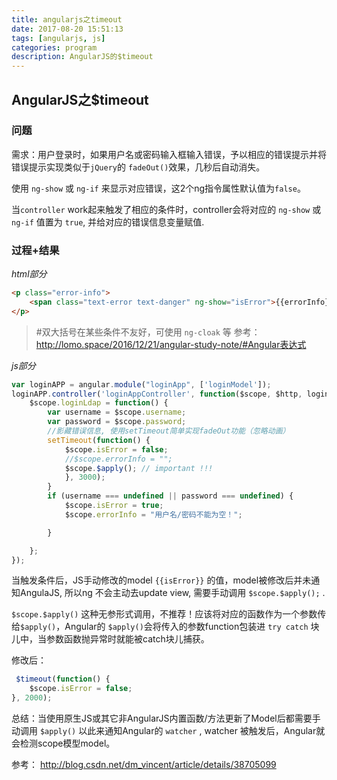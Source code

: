 ```yaml
---
title: angularjs之timeout
date: 2017-08-20 15:51:13
tags: [angularjs, js]
categories: program
description: AngularJS的$timeout
---
```


## AngularJS之$timeout

### 问题

需求：用户登录时，如果用户名或密码输入框输入错误，予以相应的错误提示并将错误提示实现类似于`jQuery`的 `fadeOut()`效果，几秒后自动消失。

使用 `ng-show` 或 `ng-if` 来显示对应错误，这2个ng指令属性默认值为`false`。

当`controller` work起来触发了相应的条件时，controller会将对应的 `ng-show` 或 `ng-if` 值置为 `true`, 并给对应的错误信息变量赋值.


### 过程+结果

*html部分*
```html
<p class="error-info">
    <span class="text-error text-danger" ng-show="isError">{{errorInfo}}</span>
</p>

```

> #双大括号在某些条件不友好，可使用 `ng-cloak` 等
参考：
http://lomo.space/2016/12/21/angular-study-note/#Angular表达式

*js部分*
```js
var loginAPP = angular.module("loginApp", ['loginModel']);
loginAPP.controller('loginAppController', function($scope, $http, loginService) {
    $scope.loginLdap = function() {
        var username = $scope.username;
        var password = $scope.password;
        //影藏错误信息, 使用setTimeout简单实现fadeOut功能（忽略动画）
        setTimeout(function() {
            $scope.isError = false;
            //$scope.errorInfo = "";
            $scope.$apply(); // important !!!
            }, 3000);
        }
        if (username === undefined || password === undefined) {
            $scope.isError = true;
            $scope.errorInfo = "用户名/密码不能为空！";

        }

    };
});
```

当触发条件后，JS手动修改的model `{{isError}}` 的值，model被修改后并未通知AngulaJS, 所以ng 不会主动去update view, 需要手动调用 `$scope.$apply();` .

`$scope.$apply()` 这种无参形式调用，不推荐！应该将对应的函数作为一个参数传给`$apply()`，Angular的 `$apply()`会将传入的参数function包装进 `try catch` 块儿中，当参数函数抛异常时就能被catch块儿捕获。

修改后：
```js
 $timeout(function() {
    $scope.isError = false;
}, 2000);
```

总结：当使用原生JS或其它非AngularJS内置函数/方法更新了Model后都需要手动调用 `$apply()` 以此来通知Angular的 `watcher` , watcher 被触发后，Angular就会检测scope模型model。

参考：
http://blog.csdn.net/dm_vincent/article/details/38705099
